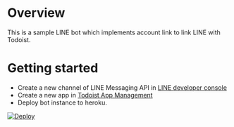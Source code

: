# Overview

This is a sample LINE bot which implements account link to link LINE with Todoist.

# Getting started

- Create a new channel of LINE Messaging API in [LINE developer console](https://developers.line.me/console/)
- Create a new app in [Todoist App Management](https://developer.todoist.com/appconsole.html)
- Deploy bot instance to heroku.

[![Deploy](https://www.herokucdn.com/deploy/button.svg)](https://heroku.com/deploy)
